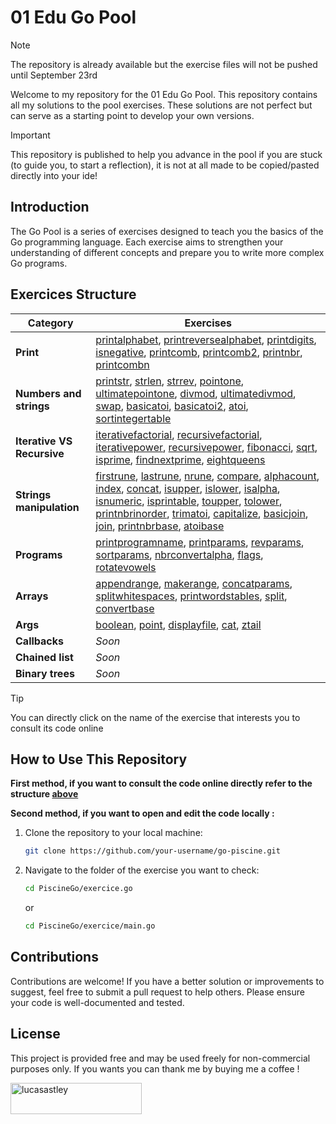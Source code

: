 # 01 Edu Go Pool

> [!NOTE]
> The repository is already available but the exercise files will not be pushed until September 23rd

Welcome to my repository for the 01 Edu Go Pool. This repository contains all my solutions to the pool exercises. These solutions are not perfect but can serve as a starting point to develop your own versions.

> [!IMPORTANT]
> This repository is published to help you advance in the pool if you are stuck (to guide you, to start a reflection), it is not at all made to be copied/pasted directly into your ide!

## Introduction

The Go Pool is a series of exercises designed to teach you the basics of the Go programming language. Each exercise aims to strengthen your understanding of different concepts and prepare you to write more complex Go programs.

## Exercices Structure

| Category            | Exercises                                                                                   |
|---------------------|---------------------------------------------------------------------------------------------|
| **Print**    | [printalphabet](https://github.com/LucasAstley/PiscineGo/blob/main/printalphabet/main.go), [printreversealphabet](https://github.com/LucasAstley/PiscineGo/blob/main/printreversealphabet/main.go), [printdigits](https://github.com/LucasAstley/PiscineGo/blob/main/printdigits/main.go), [isnegative](https://github.com/LucasAstley/PiscineGo/blob/main/isnegative.go), [printcomb](https://github.com/LucasAstley/PiscineGo/blob/main/printcomb.go), [printcomb2](https://github.com/LucasAstley/PiscineGo/blob/main/printcomb2.go), [printnbr](https://github.com/LucasAstley/PiscineGo/blob/main/printnbr.go), [printcombn](https://github.com/LucasAstley/PiscineGo/blob/main/printcombn.go)|
| **Numbers and strings** | [printstr](https://github.com/LucasAstley/PiscineGo/blob/main/printstr.go), [strlen](https://github.com/LucasAstley/PiscineGo/blob/main/strlen.go), [strrev](https://github.com/LucasAstley/PiscineGo/blob/main/strrev.go), [pointone](https://github.com/LucasAstley/PiscineGo/blob/main/pointone.go), [ultimatepointone](https://github.com/LucasAstley/PiscineGo/blob/main/ultimatepointone.go), [divmod](https://github.com/LucasAstley/PiscineGo/blob/main/divmod.go), [ultimatedivmod](https://github.com/LucasAstley/PiscineGo/blob/main/ultimatedivmod.go), [swap](https://github.com/LucasAstley/PiscineGo/blob/main/swap.go), [basicatoi](https://github.com/LucasAstley/PiscineGo/blob/main/basicatoi.go), [basicatoi2](https://github.com/LucasAstley/PiscineGo/blob/main/basicatoi2.go), [atoi](https://github.com/LucasAstley/PiscineGo/blob/main/atoi.go), [sortintegertable](https://github.com/LucasAstley/PiscineGo/blob/main/sortintegertable.go) |
| **Iterative VS Recursive**       | [iterativefactorial](https://github.com/LucasAstley/PiscineGo/blob/main/iterativefactorial.go), [recursivefactorial](https://github.com/LucasAstley/PiscineGo/blob/main/recursivefactorial.go), [iterativepower](https://github.com/LucasAstley/PiscineGo/blob/main/iterativepower.go), [recursivepower](https://github.com/LucasAstley/PiscineGo/blob/main/recursivepower.go), [fibonacci](https://github.com/LucasAstley/PiscineGo/blob/main/fibonacci.go), [sqrt](https://github.com/LucasAstley/PiscineGo/blob/main/sqrt.go), [isprime](https://github.com/LucasAstley/PiscineGo/blob/main/isprime.go), [findnextprime](https://github.com/LucasAstley/PiscineGo/blob/main/findnextprime.go), [eightqueens](https://github.com/LucasAstley/PiscineGo/blob/main/eightqueens.go) |
| **Strings manipulation** | [firstrune](https://github.com/LucasAstley/PiscineGo/blob/main/firstrune.go), [lastrune](https://github.com/LucasAstley/PiscineGo/blob/main/lastrune.go), [nrune](https://github.com/LucasAstley/PiscineGo/blob/main/nrune.go), [compare](https://github.com/LucasAstley/PiscineGo/blob/main/compare.go), [alphacount](https://github.com/LucasAstley/PiscineGo/blob/main/alphacount.go), [index](https://github.com/LucasAstley/PiscineGo/blob/main/index.go), [concat](https://github.com/LucasAstley/PiscineGo/blob/main/concat.go), [isupper](https://github.com/LucasAstley/PiscineGo/blob/main/isupper.go), [islower](https://github.com/LucasAstley/PiscineGo/blob/main/islower.go), [isalpha](https://github.com/LucasAstley/PiscineGo/blob/main/isalpha.go), [isnumeric](https://github.com/LucasAstley/PiscineGo/blob/main/isnumeric.go), [isprintable](https://github.com/LucasAstley/PiscineGo/blob/main/isprintable.go), [toupper](https://github.com/LucasAstley/PiscineGo/blob/main/toupper.go), [tolower](https://github.com/LucasAstley/PiscineGo/blob/main/tolower.go), [printnbrinorder](https://github.com/LucasAstley/PiscineGo/blob/main/printnbrinorder.go), [trimatoi](https://github.com/LucasAstley/PiscineGo/blob/main/trimatoi.go), [capitalize](https://github.com/LucasAstley/PiscineGo/blob/main/capitalize.go), [basicjoin](https://github.com/LucasAstley/PiscineGo/blob/main/basicjoin.go), [join](https://github.com/LucasAstley/PiscineGo/blob/main/join.go), [printnbrbase](https://github.com/LucasAstley/PiscineGo/blob/main/printnbrbase.go), [atoibase](https://github.com/LucasAstley/PiscineGo/blob/main/atoibase.go) |
| **Programs**  |  [printprogramname](https://github.com/LucasAstley/PiscineGo/blob/main/printprogramname/main.go), [printparams](https://github.com/LucasAstley/PiscineGo/blob/main/printparams/main.go), [revparams](https://github.com/LucasAstley/PiscineGo/blob/main/revparams/main.go), [sortparams](https://github.com/LucasAstley/PiscineGo/blob/main/sortparams/main.go), [nbrconvertalpha](https://github.com/LucasAstley/PiscineGo/blob/main/nbrconvertalpha/main.go), [flags](https://github.com/LucasAstley/PiscineGo/blob/main/flags/main.go), [rotatevowels](https://github.com/LucasAstley/PiscineGo/blob/main/rotatevowels/main.go) |
| **Arrays**     | [appendrange](https://github.com/LucasAstley/PiscineGo/blob/main/appendrange.go), [makerange](https://github.com/LucasAstley/PiscineGo/blob/main/makerange.go), [concatparams](https://github.com/LucasAstley/PiscineGo/blob/main/concatparams.go), [splitwhitespaces](https://github.com/LucasAstley/PiscineGo/blob/main/splitwhitespaces.go), [printwordstables](https://github.com/LucasAstley/PiscineGo/blob/main/printwordstables.go), [split](https://github.com/LucasAstley/PiscineGo/blob/main/split.go), [convertbase](https://github.com/LucasAstley/PiscineGo/blob/main/convertbase.go) |
| **Args**        | [boolean](https://github.com/LucasAstley/PiscineGo/blob/main/boolean/main.go), [point](https://github.com/LucasAstley/PiscineGo/blob/main/printprogramname/point.go), [displayfile](https://github.com/LucasAstley/PiscineGo/blob/main/displayfile/main.go), [cat](https://github.com/LucasAstley/PiscineGo/blob/main/cat/main.go), [ztail](https://github.com/LucasAstley/PiscineGo/blob/main/ztail/main.go) |
| **Callbacks**      | _Soon_ |
| **Chained list** | _Soon_ |
| **Binary trees** | _Soon_ |

> [!TIP]
> You can directly click on the name of the exercise that interests you to consult its code online

## How to Use This Repository

**First method, if you want to consult the code online directly refer to the structure [above](#exercices-structure)**

**Second method, if you want to open and edit the code locally :**

1. Clone the repository to your local machine:

    ```bash
    git clone https://github.com/your-username/go-piscine.git
    ```

2. Navigate to the folder of the exercise you want to check:

    ```bash
    cd PiscineGo/exercice.go
    ```
    or
    ```bash
    cd PiscineGo/exercice/main.go
    ```

## Contributions

Contributions are welcome! If you have a better solution or improvements to suggest, feel free to submit a pull request to help others. Please ensure your code is well-documented and tested.

## License

This project is provided free and may be used freely for non-commercial purposes only. If you wants you can thank me by buying me a coffee !
<p><a href="https://www.buymeacoffee.com/lucasastley"> <img align="left" src="https://cdn.buymeacoffee.com/buttons/v2/default-yellow.png" height="50" width="210" alt="lucasastley" /></a></p><br><br>
